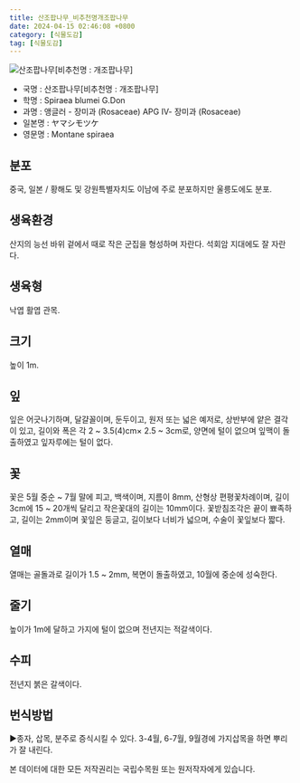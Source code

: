 ```yaml
---
title: 산조팝나무_비추천명개조팝나무
date: 2024-04-15 02:46:08 +0800
category: [식물도감]
tag: [식물도감]
---
```




![산조팝나무[비추천명 : 개조팝나무]](/fileUpload/plants/basic/Rosaceae/Spiraea/17121/1_th2.JPG)
- 국명 : 산조팝나무[비추천명 : 개조팝나무]
- 학명 : Spiraea blumei G.Don
- 과명 : 앵글러 - 장미과 (Rosaceae) APG Ⅳ- 장미과 (Rosaceae)
- 일본명 : ヤマシモツケ
- 영문명 : Montane spiraea


## 분포
중국, 일본 / 황해도 및 강원특별자치도 이남에 주로 분포하지만 울릉도에도 분포.
## 생육환경
산지의 능선 바위 겉에서 때로 작은 군집을 형성하며 자란다. 석회암 지대에도 잘 자란다.
## 생육형
낙엽 활엽 관목.
## 크기
높이 1m.
## 잎
잎은 어긋나기하며, 달걀꼴이며, 둔두이고, 원저 또는 넓은 예저로, 상반부에 얕은 결각이 있고, 길이와 폭은 각 2 ~ 3.5(4)cm× 2.5 ~ 3cm로, 양면에 털이 없으며 잎맥이 돌출하였고 잎자루에는 털이 없다.
## 꽃
꽃은 5월 중순 ~ 7월 말에 피고, 백색이며, 지름이 8mm, 산형상 편평꽃차례이며, 길이 3cm에 15 ~ 20개씩 달리고 작은꽃대의 길이는 10mm이다.  꽃받침조각은 끝이 뾰족하고, 길이는 2mm이며 꽃잎은 둥글고, 길이보다 너비가 넓으며, 수술이 꽃잎보다 짧다.
## 열매
열매는 골돌과로 길이가 1.5 ~ 2mm, 복면이 돌출하였고, 10월에 중순에 성숙한다.
## 줄기
높이가 1m에 달하고 가지에 털이 없으며 전년지는 적갈색이다.
## 수피
전년지 붉은 갈색이다.
## 번식방법
▶종자, 삽목, 분주로 증식시킬 수 있다. 3-4월, 6-7월, 9월경에 가지삽목을 하면 뿌리가 잘 내린다.






본 데이터에 대한 모든 저작권리는 국립수목원 또는 원저작자에게 있습니다.

